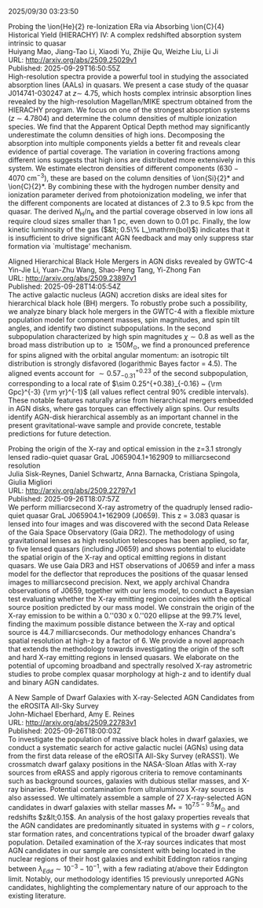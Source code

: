 2025/09/30 03:23:50  

Probing the \ion{He}{2} re-Ionization ERa via Absorbing \ion{C}{4}
  Historical Yield (HIERACHY) IV: A complex redshifted absorption system
  intrinsic to quasar  
Huiyang Mao, Jiang-Tao Li, Xiaodi Yu, Zhijie Qu, Weizhe Liu, Li Ji  
URL: http://arxiv.org/abs/2509.25029v1  
Published: 2025-09-29T16:50:55Z  
  High-resolution spectra provide a powerful tool in studying the associated absorption lines (AALs) in quasars. We present a case study of the quasar J014741-030247 at $z \sim$ 4.75, which hosts complex intrinsic absorption lines revealed by the high-resolution Magellan/MIKE spectrum obtained from the HIERACHY program. We focus on one of the strongest absorption systems ($z$ $\sim$ 4.7804) and determine the column densities of multiple ionization species. We find that the Apparent Optical Depth method may significantly underestimate the column densities of high ions. Decomposing the absorption into multiple components yields a better fit and reveals clear evidence of partial coverage. The variation in covering fractions among different ions suggests that high ions are distributed more extensively in this system. We estimate electron densities of different components ($630 - 4070 \ \mathrm{cm}^{-3}$), these are based on the column densities of \ion{Si}{2}* and \ion{C}{2}*. By combining these with the hydrogen number density and ionization parameter derived from photoionization modeling, we infer that the different components are located at distances of 2.3 to 9.5 kpc from the quasar. The derived $N_{\mathrm H} / n_{\mathrm e}$ and the partial coverage observed in low ions all require cloud sizes smaller than 1 pc, even down to 0.01 pc. Finally, the low kinetic luminosity of the gas ($&lt; 0.5\% L_\mathrm{bol}$) indicates that it is insufficient to drive significant AGN feedback and may only suppress star formation via `multistage' mechanism.   

Aligned Hierarchical Black Hole Mergers in AGN disks revealed by GWTC-4  
Yin-Jie Li, Yuan-Zhu Wang, Shao-Peng Tang, Yi-Zhong Fan  
URL: http://arxiv.org/abs/2509.23897v1  
Published: 2025-09-28T14:05:54Z  
  The active galactic nucleus (AGN) accretion disks are ideal sites for hierarchical black hole (BH) mergers. To robustly probe such a possibility, we analyze binary black hole mergers in the GWTC-4 with a flexible mixture population model for component masses, spin magnitudes, and spin tilt angles, and identify two distinct subpopulations. In the second subpopulation characterized by high spin magnitudes $\chi\sim 0.8$ as well as the broad mass distribution up to $\gtrsim 150M_\odot$, we find a pronounced preference for spins aligned with the orbital angular momentum: an isotropic tilt distribution is strongly disfavored (logarithmic Bayes factor = 4.5). The aligned events account for $\sim 0.57^{+0.23}_{-0.31}$ of the second subpopulation, corresponding to a local rate of $\sim 0.25^{+0.38}_{-0.16} ~ {\rm Gpc}^{-3} {\rm yr}^{-1}$ (all values reflect central 90\% credible intervals). These notable features naturally arise from hierarchical mergers embedded in AGN disks, where gas torques can effectively align spins. Our results identify AGN-disk hierarchical assembly as an important channel in the present gravitational-wave sample and provide concrete, testable predictions for future detection.   

Probing the origin of the X-ray and optical emission in the z=3.1
  strongly lensed radio-quiet quasar GraL J065904.1+162909 to milliarcsecond
  resolution  
Julia Sisk-Reynes, Daniel Schwartz, Anna Barnacka, Cristiana Spingola, Giulia Migliori  
URL: http://arxiv.org/abs/2509.22797v1  
Published: 2025-09-26T18:07:57Z  
  We perform milliarcsecond X-ray astrometry of the quadruply lensed radio-quiet quasar GraL J065904.1+162909 (J0659). This z = 3.083 quasar is lensed into four images and was discovered with the second Data Release of the Gaia Space Observatory (Gaia DR2). The methodology of using gravitational lenses as high resolution telescopes has been applied, so far, to five lensed quasars (including J0659) and shows potential to elucidate the spatial origin of the X-ray and optical emitting regions in distant quasars. We use Gaia DR3 and HST observations of J0659 and infer a mass model for the deflector that reproduces the positions of the quasar lensed images to milliarcsecond precision. Next, we apply archival Chandra observations of J0659, together with our lens model, to conduct a Bayesian test evaluating whether the X-ray emitting region coincides with the optical source position predicted by our mass model. We constrain the origin of the X-ray emission to be within a 0.''030 x 0.''020 ellipse at the 99.7% level, finding the maximum possible distance between the X-ray and optical source is 44.7 milliarcseconds. Our methodology enhances Chandra's spatial resolution at high-z by a factor of 6. We provide a novel approach that extends the methodology towards investigating the origin of the soft and hard X-ray emitting regions in lensed quasars. We elaborate on the potential of upcoming broadband and spectrally resolved X-ray astrometric studies to probe complex quasar morphology at high-z and to identify dual and binary AGN candidates.   

A New Sample of Dwarf Galaxies with X-ray-Selected AGN Candidates from
  the eROSITA All-Sky Survey  
John-Michael Eberhard, Amy E. Reines  
URL: http://arxiv.org/abs/2509.22783v1  
Published: 2025-09-26T18:00:03Z  
  To investigate the population of massive black holes in dwarf galaxies, we conduct a systematic search for active galactic nuclei (AGNs) using data from the first data release of the eROSITA All-Sky Survey (eRASS1). We crossmatch dwarf galaxy positions in the NASA-Sloan Atlas with X-ray sources from eRASS and apply rigorous criteria to remove contaminants such as background sources, galaxies with dubious stellar masses, and X-ray binaries. Potential contamination from ultraluminous X-ray sources is also assessed. We ultimately assemble a sample of 27 X-ray-selected AGN candidates in dwarf galaxies with stellar masses $M_{*} = 10^{7.5-9.5} M_{\odot}$ and redshifts $z&lt;0.15$. An analysis of the host galaxy properties reveals that the AGN candidates are predominantly situated in systems with $g-r$ colors, star formation rates, and concentrations typical of the broader dwarf galaxy population. Detailed examination of the X-ray sources indicates that most AGN candidates in our sample are consistent with being located in the nuclear regions of their host galaxies and exhibit Eddington ratios ranging between $\lambda_{Edd} \sim 10^{-3}-10^{-1}$, with a few radiating at/above their Eddington limit. Notably, our methodology identifies 15 previously unreported AGNs candidates, highlighting the complementary nature of our approach to the existing literature.   

